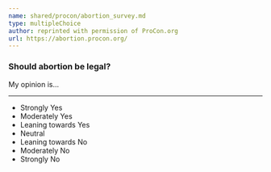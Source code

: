 ```yaml
---
name: shared/procon/abortion_survey.md
type: multipleChoice
author: reprinted with permission of ProCon.org
url: https://abortion.procon.org/
---
```


### Should abortion be legal?

My opinion is...

---

- Strongly Yes
- Moderately Yes
- Leaning towards Yes
- Neutral
- Leaning towards No
- Moderately No
- Strongly No
